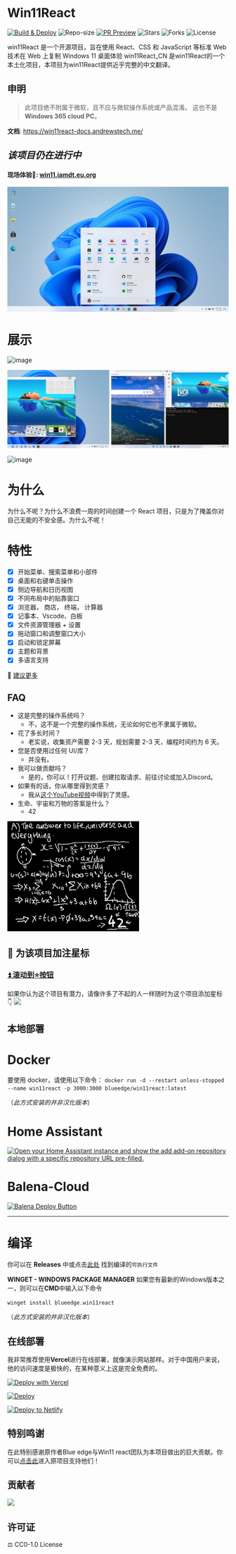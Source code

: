 # Win11React

[![Build & Deploy](https://github.com/inwinter04/win11React_CN/actions/workflows/production.yml/badge.svg)](https://github.com/inwinter04/win11React_CN/actions/workflows/production.yml)
![Repo-size](https://img.shields.io/github/repo-size/inwinter04/win11React_CN)
[![PR Preview](https://github.com/inwinter04/win11React_CN/actions/workflows/preview.yml/badge.svg)](https://github.com/inwinter04/win11React_CN/actions/workflows/preview.yml)
![Stars](https://img.shields.io/github/stars/inwinter04/win11React_CN)
![Forks](https://img.shields.io/github/forks/inwinter04/win11React_CN)
![License](https://img.shields.io/github/license/inwinter04/win11React_CN)

win11React 是一个开源项目，旨在使用 React、CSS 和 JavaScript 等标准 Web 技术在 Web 上复制 Windows 11 桌面体验
win11React_CN 是win11React的一个本土化项目，本项目为win11React提供近乎完整的中文翻译。

## 申明

> 此项目绝不附属于微软，且不应与微软操作系统或产品混淆。
> 这也不是 **Windows 365 cloud PC**。


**文档**:
https://win11react-docs.andrewstech.me/

## _该项目仍在进行中_

#### 现场体验🌈: [win11.iamdt.eu.org](https://win11.iamdt.eu.org)

![Home](./public/img/home.jpg)

# 展示

![image](https://user-images.githubusercontent.com/89068816/154832868-6ec81a0b-0bc3-4e77-a4bf-3391b852fe9c.png)

![pic1](./public/img/gallery2.jpg)

![image](https://user-images.githubusercontent.com/89068816/154832942-b3e435dd-5fe4-4bc1-a9be-34262698625d.png)

# 为什么

为什么不呢？为什么不浪费一周的时间创建一个 React 项目，只是为了掩盖你对自己无能的不安全感。为什么不呢！

# 特性

- [x] 开始菜单、搜索菜单和小部件
- [x] 桌面和右键单击操作
- [x] 侧边导航和日历视图
- [x] 不同布局中的贴靠窗口
- [x] 浏览器， 商店， 终端， 计算器
- [x] 记事本、Vscode、白板
- [x] 文件资源管理器 + 设置
- [x] 拖动窗口和调整窗口大小
- [x] 启动和锁定屏幕
- [x] 主题和背景
- [x] 多语言支持

📑 [建议更多](https://github.com/inwinter04/win11React_CN/issues/new/choose)

## FAQ

- 这是完整的操作系统吗？
  - 不，这不是一个完整的操作系统，无论如何它也不隶属于微软。
- 花了多长时间？
  - 老实说，收集资产需要 2-3 天，规划需要 2-3 天，编程时间约为 6 天。
- 您是否使用过任何 UI/库？
  - 并没有。
- 我可以做贡献吗？
  - 是的，你可以！打开议题、创建拉取请求、前往讨论或加入Discord。
- 如果有的话，你从哪里得到灵感？
  - 我从[这个YouTube视频](https://www.youtube.com/watch?v=OtOmxa9UMe8)中得到了灵感。
- 生命、宇宙和万物的答案是什么？
  - 42

![Answer](./public/answer.png)

## 🌟 为该项目加注星标

### [⏫ 滚动到⭐️按钮 ](#start-of-content)

如果你认为这个项目有潜力，请像许多了不起的人一样随时为这个项目添加星标 👇
![](https://user-images.githubusercontent.com/89068816/188550244-3cd2bca6-7135-418f-9dcd-25ea6bd96d5f.gif)

## 本地部署

# Docker

要使用 docker，请使用以下命令：
`docker run -d --restart unless-stopped --name win11react -p 3000:3000 blueedge/win11react:latest`

（*此方式安装的并非汉化版本*）

# Home Assistant

[![Open your Home Assistant instance and show the add add-on repository dialog with a specific repository URL pre-filled.](https://my.home-assistant.io/badges/supervisor_add_addon_repository.svg)](https://my.home-assistant.io/redirect/supervisor_add_addon_repository/?repository_url=https%3A%2F%2Fgithub.com%2Funofficial-skills%2Faddons)

# Balena-Cloud

[![Balena Deploy Button](https://www.balena.io/deploy.svg)](https://dashboard.balena-cloud.com/deploy?repoUrl=https://github.com/inwinter04/win11React_CN)

---

# 编译

你可以在 **Releases** 中或点击[此处](https://github.com/inwinter04/win11React_CN/releases) 找到编译的`可执行文件`

**WINGET - WINDOWS PACKAGE MANAGER**
如果您有最新的Windows版本之一，则可以在**CMD**中输入以下命令

`winget install blueedge.win11react`

（*此方式安装的并非汉化版本*）

## 在线部署

我非常推荐使用**Vercel**进行在线部署，就像演示网站那样。对于中国用户来说，他的访问速度是极快的，在某种意义上这是完全免费的。

[![Deploy with Vercel](https://vercel.com/button)](https://vercel.com/new/clone?repository-url=https://github.com/inwinter04/win11React_CN&project-name=windows11&repo-name=windows11-react&demo-title=Windows%2011%20Demo&demo-description=Static&demo-url=https://win11.iamdt.eu.org)

[![Deploy](https://www.herokucdn.com/deploy/button.svg)](https://heroku.com/deploy)

[![Deploy to Netlify](https://www.netlify.com/img/deploy/button.svg)](https://app.netlify.com/start/deploy?repository=https://github.com/inwinter04/win11React_CN)

## 特别鸣谢
在此特别感谢原作者Blue edge与Win11 react团队为本项目做出的巨大贡献。你可以[点击此](https://github.com/blueedgetechno/win11React)进入原项目支持他们！

## 贡献者

<a href="https://github.com/inwinter04/win11React_CN/graphs/contributors">
  <img src="https://contrib.rocks/image?repo=inwinter04/win11React_CN" />
</a>

## 许可证

⚖️ CC0-1.0 License
